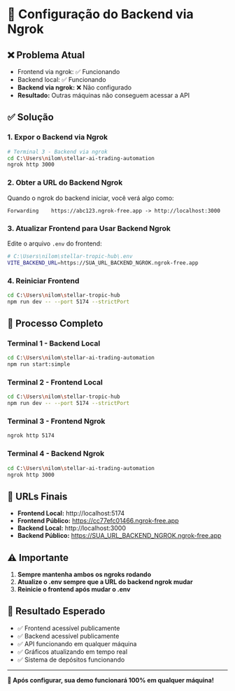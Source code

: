 # 🔧 Configuração do Backend via Ngrok

## ❌ Problema Atual
- Frontend via ngrok: ✅ Funcionando
- Backend local: ✅ Funcionando  
- **Backend via ngrok:** ❌ Não configurado
- **Resultado:** Outras máquinas não conseguem acessar a API

## ✅ Solução

### 1. Expor o Backend via Ngrok
```bash
# Terminal 3 - Backend via ngrok
cd C:\Users\nilom\stellar-ai-trading-automation
ngrok http 3000
```

### 2. Obter a URL do Backend Ngrok
Quando o ngrok do backend iniciar, você verá algo como:
```
Forwarding    https://abc123.ngrok-free.app -> http://localhost:3000
```

### 3. Atualizar Frontend para Usar Backend Ngrok
Edite o arquivo `.env` do frontend:

```bash
# C:\Users\nilom\stellar-tropic-hub\.env
VITE_BACKEND_URL=https://SUA_URL_BACKEND_NGROK.ngrok-free.app
```

### 4. Reiniciar Frontend
```bash
cd C:\Users\nilom\stellar-tropic-hub
npm run dev -- --port 5174 --strictPort
```

## 🔄 Processo Completo

### Terminal 1 - Backend Local
```bash
cd C:\Users\nilom\stellar-ai-trading-automation
npm run start:simple
```

### Terminal 2 - Frontend Local
```bash
cd C:\Users\nilom\stellar-tropic-hub
npm run dev -- --port 5174 --strictPort
```

### Terminal 3 - Frontend Ngrok
```bash
ngrok http 5174
```

### Terminal 4 - Backend Ngrok
```bash
cd C:\Users\nilom\stellar-ai-trading-automation
ngrok http 3000
```

## 📝 URLs Finais

- **Frontend Local:** http://localhost:5174
- **Frontend Público:** https://cc77efc01466.ngrok-free.app
- **Backend Local:** http://localhost:3000
- **Backend Público:** https://SUA_URL_BACKEND_NGROK.ngrok-free.app

## ⚠️ Importante

1. **Sempre mantenha ambos os ngroks rodando**
2. **Atualize o .env sempre que a URL do backend ngrok mudar**
3. **Reinicie o frontend após mudar o .env**

## 🎯 Resultado Esperado

- ✅ Frontend acessível publicamente
- ✅ Backend acessível publicamente  
- ✅ API funcionando em qualquer máquina
- ✅ Gráficos atualizando em tempo real
- ✅ Sistema de depósitos funcionando

---
**🚀 Após configurar, sua demo funcionará 100% em qualquer máquina!**
